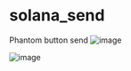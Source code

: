 # solana_send
Phantom button send 
![image](https://user-images.githubusercontent.com/64730558/167319648-e0b7922c-ad3e-4bce-8f7d-31bc88fe5b24.png)

![image](https://user-images.githubusercontent.com/64730558/167319813-024a8ca3-fde1-4049-bc98-6692f9681472.png)
